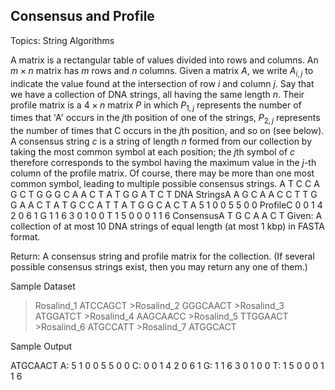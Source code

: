 ## Consensus and Profile

Topics: String Algorithms

A matrix is a rectangular table of values divided into rows and columns. An $m \times n$ matrix has $m$ rows and $n$ columns. Given a matrix $A$, we write $A_{i, j}$ to indicate the value found at the intersection of row $i$ and column $j$. Say that we have a collection of DNA strings, all having the same length $n$. Their profile matrix is a $4 \times n$ matrix $P$ in which $P_{1,j}$ represents the number of times that 'A' occurs in the $j$th position of one of the strings, $P_{2,j}$ represents the number of times that C occurs in the $j$th position, and so on (see below). A consensus string $c$ is a string of length $n$ formed from our collection by taking the most common symbol at each position; the $j$th symbol of $c$ therefore corresponds to the symbol having the maximum value in the $j$-th column of the profile matrix. Of course, there may be more than one most common symbol, leading to multiple possible consensus strings. A T C C A G C T G G G C A A C T A T G G A T C T DNA StringsA A G C A A C C T T G G A A C T A T G C C A T T A T G G C A C T A 5 1 0 0 5 5 0 0 ProfileC 0 0 1 4 2 0 6 1 G 1 1 6 3 0 1 0 0 T 1 5 0 0 0 1 1 6 ConsensusA T G C A A C T Given: A collection of at most 10 DNA strings of equal length (at most 1 kbp) in FASTA format. 

 Return: A consensus string and profile matrix for the collection. (If several possible consensus strings exist, then you may return any one of them.) 

 Sample Dataset 

 >Rosalind_1 ATCCAGCT >Rosalind_2 GGGCAACT >Rosalind_3 ATGGATCT >Rosalind_4 AAGCAACC >Rosalind_5 TTGGAACT >Rosalind_6 ATGCCATT >Rosalind_7 ATGGCACT 

 Sample Output 

 ATGCAACT A: 5 1 0 0 5 5 0 0 C: 0 0 1 4 2 0 6 1 G: 1 1 6 3 0 1 0 0 T: 1 5 0 0 0 1 1 6